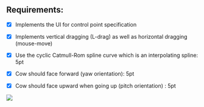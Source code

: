 ## Requirements:

- [x] Implements the UI for control point specification

- [x] Implements vertical dragging (L-drag) as well as horizontal dragging (mouse-move)

- [x] Use the cyclic Catmull-Rom spline curve which is an interpolating spline: 5pt

- [x] Cow should face forward (yaw orientation): 5pt

- [x] Cow should face upward when going up (pitch orientation) : 5pt



<img src="https://github.com/SuperWonjune/CowTravel/blob/master/travel.gif">
